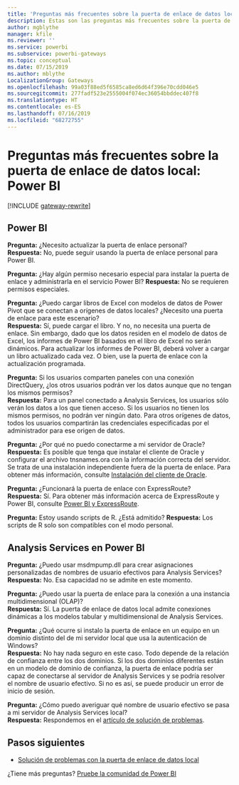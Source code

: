 ```yaml
---
title: 'Preguntas más frecuentes sobre la puerta de enlace de datos local: Power BI'
description: Estas son las preguntas más frecuentes sobre la puerta de enlace de datos local para Power BI. Aquí se reúnen en un solo lugar las preguntas más frecuentes sobre la puerta de enlace que se usa en Power BI.
author: mgblythe
manager: kfile
ms.reviewer: ''
ms.service: powerbi
ms.subservice: powerbi-gateways
ms.topic: conceptual
ms.date: 07/15/2019
ms.author: mblythe
LocalizationGroup: Gateways
ms.openlocfilehash: 99a03f88ed5f6585ca8ed6d64f396e70cdd046e5
ms.sourcegitcommit: 277fadf523e2555004f074ec36054bbddec407f8
ms.translationtype: HT
ms.contentlocale: es-ES
ms.lasthandoff: 07/16/2019
ms.locfileid: "68272755"
---
```

# <a name="on-premises-data-gateway-faq---power-bi"></a>Preguntas más frecuentes sobre la puerta de enlace de datos local: Power BI

[!INCLUDE [gateway-rewrite](includes/gateway-rewrite.md)]

## <a name="power-bi"></a>Power BI

**Pregunta:** ¿Necesito actualizar la puerta de enlace personal?  
**Respuesta:** No, puede seguir usando la puerta de enlace personal para Power BI.

**Pregunta:** ¿Hay algún permiso necesario especial para instalar la puerta de enlace y administrarla en el servicio Power BI?
**Respuesta:** No se requieren permisos especiales.

**Pregunta:** ¿Puedo cargar libros de Excel con modelos de datos de Power Pivot que se conectan a orígenes de datos locales? ¿Necesito una puerta de enlace para este escenario?  
**Respuesta:** Sí, puede cargar el libro. Y no, no necesita una puerta de enlace. Sin embargo, dado que los datos residen en el modelo de datos de Excel, los informes de Power BI basados en el libro de Excel no serán dinámicos. Para actualizar los informes de Power BI, deberá volver a cargar un libro actualizado cada vez. O bien, use la puerta de enlace con la actualización programada.

**Pregunta:** Si los usuarios comparten paneles con una conexión DirectQuery, ¿los otros usuarios podrán ver los datos aunque que no tengan los mismos permisos?  
**Respuesta:** Para un panel conectado a Analysis Services, los usuarios sólo verán los datos a los que tienen acceso. Si los usuarios no tienen los mismos permisos, no podrán ver ningún dato. Para otros orígenes de datos, todos los usuarios compartirán las credenciales especificadas por el administrador para ese origen de datos.

**Pregunta:** ¿Por qué no puedo conectarme a mi servidor de Oracle?  
**Respuesta:** Es posible que tenga que instalar el cliente de Oracle y configurar el archivo tnsnames.ora con la información correcta del servidor. Se trata de una instalación independiente fuera de la puerta de enlace. Para obtener más información, consulte [Instalación del cliente de Oracle](service-gateway-onprem-manage-oracle.md#installing-the-oracle-client).

**Pregunta:** ¿Funcionará la puerta de enlace con ExpressRoute?  
**Respuesta:** Sí. Para obtener más información acerca de ExpressRoute y Power BI, consulte [Power BI y ExpressRoute](service-admin-power-bi-expressroute.md).

**Pregunta:** Estoy usando scripts de R. ¿Está admitido?
**Respuesta:** Los scripts de R solo son compatibles con el modo personal.

## <a name="analysis-services-in-power-bi"></a>Analysis Services en Power BI

**Pregunta:** ¿Puedo usar msdmpump.dll para crear asignaciones personalizadas de nombres de usuario efectivos para Analysis Services?  
**Respuesta:** No. Esa capacidad no se admite en este momento.

**Pregunta:** ¿Puedo usar la puerta de enlace para la conexión a una instancia multidimensional (OLAP)?  
**Respuesta:** Sí. La puerta de enlace de datos local admite conexiones dinámicas a los modelos tabular y multidimensional de Analysis Services.

**Pregunta:** ¿Qué ocurre si instalo la puerta de enlace en un equipo en un dominio distinto del de mi servidor local que usa la autenticación de Windows?  
**Respuesta:** No hay nada seguro en este caso. Todo depende de la relación de confianza entre los dos dominios. Si los dos dominios diferentes están en un modelo de dominio de confianza, la puerta de enlace podría ser capaz de conectarse al servidor de Analysis Services y se podría resolver el nombre de usuario efectivo. Si no es así, se puede producir un error de inicio de sesión.

**Pregunta:** ¿Cómo puedo averiguar qué nombre de usuario efectivo se pasa a mi servidor de Analysis Services local?  
**Respuesta:** Respondemos en el [artículo de solución de problemas](service-gateway-onprem-tshoot.md).

## <a name="next-steps"></a>Pasos siguientes

* [Solución de problemas con la puerta de enlace de datos local](/data-integration/gateway/service-gateway-tshoot)

¿Tiene más preguntas? [Pruebe la comunidad de Power BI](http://community.powerbi.com/)

